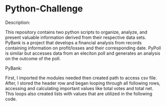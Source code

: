 # Python-Challenge

Description:

This repository contains two python scripts to organize, analyze, and present valuable information derived from their respective data sets. PyBank is a project that develops a financial analysis from records containing information on profit/losses and their corresponding date. PyPoll is similar but accesses data from an eleciton poll and generates an analysis on the outcome of the poll.

PyBank:

First, I imported the modules needed then created path to access csv file. After, I stored the header row and began looping through all following rows, accessing and calculating important values like total votes and total net. This loops also created lists with values that are utilized in the following code.

